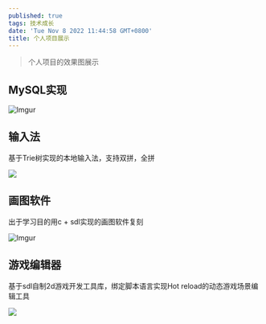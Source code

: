 ```yaml
---
published: true
tags: 技术成长
date: 'Tue Nov 8 2022 11:44:58 GMT+0800'
title: 个人项目展示
---
```

> 个人项目的效果图展示

## MySQL实现
 
![Imgur](https://tva1.sinaimg.cn/large/008vxvgGgy1h8bjn1o4exg30qm0rothz.gif)

## 输入法
 
 基于Trie树实现的本地输入法，支持双拼，全拼
 
![](https://tva1.sinaimg.cn/large/008vxvgGgy1h8bjqcm1bxg3080069dj6.gif)

 
## 画图软件
 
 出于学习目的用c + sdl实现的画图软件复刻
 
 ![Imgur](https://tva1.sinaimg.cn/large/008vxvgGgy1h8bjpajim8g30gn0bjaci.gif)
 
## 游戏编辑器
 
 基于sdl自制2d游戏开发工具库，绑定脚本语言实现Hot reload的动态游戏场景编辑工具
 
![](https://tva1.sinaimg.cn/large/008vxvgGgy1h8bjqagn9rg30z20fmn1g.gif)
